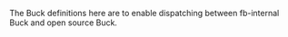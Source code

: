 The Buck definitions here are to enable dispatching between fb-internal Buck 
and open source Buck.
